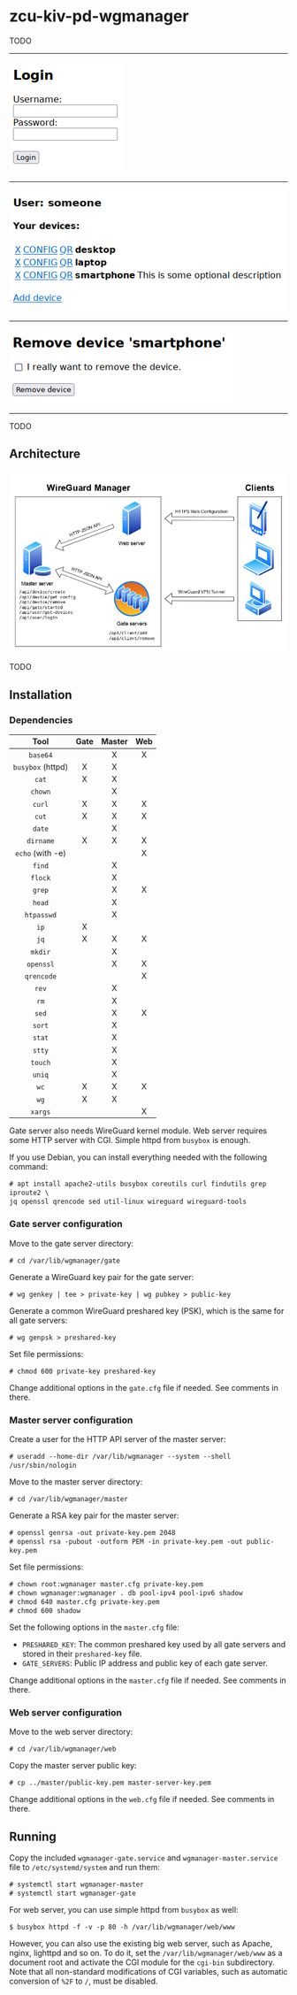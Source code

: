 # zcu-kiv-pd-wgmanager

TODO

--------------------------------------------------------------------------------

![WebUI - Login](pictures/webui_login.png)

--------------------------------------------------------------------------------

![WebUI - Main](pictures/webui_main.png)

--------------------------------------------------------------------------------

![WebUI - Remove device](pictures/webui_remove_device.png)

--------------------------------------------------------------------------------

TODO

## Architecture

![Architecture](pictures/architecture.png)

TODO

## Installation

### Dependencies

| Tool              | Gate | Master | Web |
| :---------------: | :--: | :----: | :-: |
| `base64`          |      | X      | X   |
| `busybox` (httpd) | X    | X      |     |
| `cat`             | X    | X      |     |
| `chown`           |      | X      |     |
| `curl`            | X    | X      | X   |
| `cut`             | X    | X      | X   |
| `date`            |      | X      |     |
| `dirname`         | X    | X      | X   |
| `echo` (with -e)  |      |        | X   |
| `find`            |      | X      |     |
| `flock`           |      | X      |     |
| `grep`            |      | X      | X   |
| `head`            |      | X      |     |
| `htpasswd`        |      | X      |     |
| `ip`              | X    |        |     |
| `jq`              | X    | X      | X   |
| `mkdir`           |      | X      |     |
| `openssl`         |      | X      | X   |
| `qrencode`        |      |        | X   |
| `rev`             |      | X      |     |
| `rm`              |      | X      |     |
| `sed`             |      | X      | X   |
| `sort`            |      | X      |     |
| `stat`            |      | X      |     |
| `stty`            |      | X      |     |
| `touch`           |      | X      |     |
| `uniq`            |      | X      |     |
| `wc`              | X    | X      | X   |
| `wg`              | X    | X      |     |
| `xargs`           |      |        | X   |

Gate server also needs WireGuard kernel module.
Web server requires some HTTP server with CGI. Simple httpd from `busybox` is enough.

If you use Debian, you can install everything needed with the following command:
```
# apt install apache2-utils busybox coreutils curl findutils grep iproute2 \
jq openssl qrencode sed util-linux wireguard wireguard-tools
```

### Gate server configuration

Move to the gate server directory:
```
# cd /var/lib/wgmanager/gate
```

Generate a WireGuard key pair for the gate server:
```
# wg genkey | tee > private-key | wg pubkey > public-key
```

Generate a common WireGuard preshared key (PSK), which is the same for all gate servers:
```
# wg genpsk > preshared-key
```

Set file permissions:
```
# chmod 600 private-key preshared-key
```

Change additional options in the `gate.cfg` file if needed. See comments in there.

### Master server configuration

Create a user for the HTTP API server of the master server:
```
# useradd --home-dir /var/lib/wgmanager --system --shell /usr/sbin/nologin
```

Move to the master server directory:
```
# cd /var/lib/wgmanager/master
```

Generate a RSA key pair for the master server:
```
# openssl genrsa -out private-key.pem 2048
# openssl rsa -pubout -outform PEM -in private-key.pem -out public-key.pem
```

Set file permissions:
```
# chown root:wgmanager master.cfg private-key.pem
# chown wgmanager:wgmanager . db pool-ipv4 pool-ipv6 shadow
# chmod 640 master.cfg private-key.pem
# chmod 600 shadow
```

Set the following options in the `master.cfg` file:
- `PRESHARED_KEY`: The common preshared key used by all gate servers and stored in their `preshared-key` file.
- `GATE_SERVERS`: Public IP address and public key of each gate server.

Change additional options in the `master.cfg` file if needed. See comments in there.

### Web server configuration

Move to the web server directory:
```
# cd /var/lib/wgmanager/web
```

Copy the master server public key:
```
# cp ../master/public-key.pem master-server-key.pem
```

Change additional options in the `web.cfg` file if needed. See comments in there.

## Running

Copy the included `wgmanager-gate.service` and `wgmanager-master.service` file to `/etc/systemd/system` and run them:
```
# systemctl start wgmanager-master
# systemctl start wgmanager-gate
```

For web server, you can use simple httpd from `busybox` as well:
```
$ busybox httpd -f -v -p 80 -h /var/lib/wgmanager/web/www
```

However, you can also use the existing big web server, such as Apache, nginx, lighttpd and so on. To do it, set the
`/var/lib/wgmanager/web/www` as a document root and activate the CGI module for the `cgi-bin` subdirectory. Note that
all non-standard modifications of CGI variables, such as automatic conversion of `%2F` to `/`, must be disabled.
